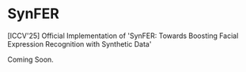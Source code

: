 # SynFER
[ICCV'25] Official Implementation of 'SynFER: Towards Boosting Facial Expression Recognition with Synthetic Data'


Coming Soon.
